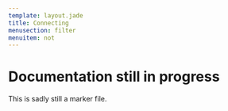 ```yaml
---
template: layout.jade
title: Connecting
menusection: filter
menuitem: not
---
```



# Documentation still in progress

This is sadly still a marker file.

